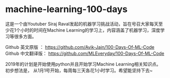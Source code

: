 # machine-learning-100-days

这是一个由Youtuber Siraj Raval发起的机器学习挑战活动，旨在号召大家每天至少花1个小时的时间在Machine Learning的学习上，内容涵盖了机器学习，深度学习等很多方面。

Github 英文原版 ：
https://github.com/Avik-Jain/100-Days-Of-ML-Code  
Github 中文翻译版：
https://github.com/MLEveryday/100-Days-Of-ML-Code

2019年的计划是开始使用python并且开始学习Machine Learning相关知识点。
初步想法是， 从1月1号开始，每周每三天各花1小时学习。希望能坚持下去~

